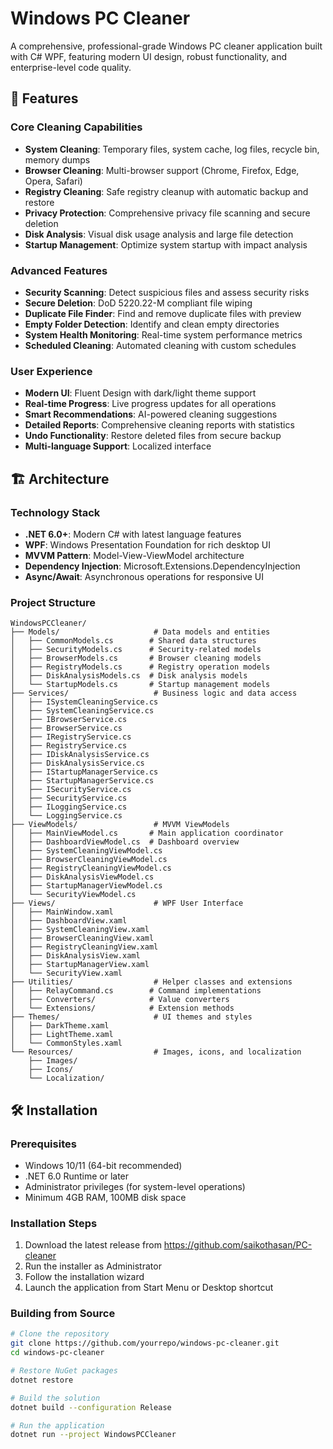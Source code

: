 # Windows PC Cleaner

A comprehensive, professional-grade Windows PC cleaner application built with C# WPF, featuring modern UI design, robust functionality, and enterprise-level code quality.

## 🚀 Features

### Core Cleaning Capabilities
- **System Cleaning**: Temporary files, system cache, log files, recycle bin, memory dumps
- **Browser Cleaning**: Multi-browser support (Chrome, Firefox, Edge, Opera, Safari)
- **Registry Cleaning**: Safe registry cleanup with automatic backup and restore
- **Privacy Protection**: Comprehensive privacy file scanning and secure deletion
- **Disk Analysis**: Visual disk usage analysis and large file detection
- **Startup Management**: Optimize system startup with impact analysis

### Advanced Features
- **Security Scanning**: Detect suspicious files and assess security risks
- **Secure Deletion**: DoD 5220.22-M compliant file wiping
- **Duplicate File Finder**: Find and remove duplicate files with preview
- **Empty Folder Detection**: Identify and clean empty directories
- **System Health Monitoring**: Real-time system performance metrics
- **Scheduled Cleaning**: Automated cleaning with custom schedules

### User Experience
- **Modern UI**: Fluent Design with dark/light theme support
- **Real-time Progress**: Live progress updates for all operations
- **Smart Recommendations**: AI-powered cleaning suggestions
- **Detailed Reports**: Comprehensive cleaning reports with statistics
- **Undo Functionality**: Restore deleted files from secure backup
- **Multi-language Support**: Localized interface

## 🏗️ Architecture

### Technology Stack
- **.NET 6.0+**: Modern C# with latest language features
- **WPF**: Windows Presentation Foundation for rich desktop UI
- **MVVM Pattern**: Model-View-ViewModel architecture
- **Dependency Injection**: Microsoft.Extensions.DependencyInjection
- **Async/Await**: Asynchronous operations for responsive UI

### Project Structure
```
WindowsPCCleaner/
├── Models/                     # Data models and entities
│   ├── CommonModels.cs        # Shared data structures
│   ├── SecurityModels.cs      # Security-related models
│   ├── BrowserModels.cs       # Browser cleaning models
│   ├── RegistryModels.cs      # Registry operation models
│   ├── DiskAnalysisModels.cs  # Disk analysis models
│   └── StartupModels.cs       # Startup management models
├── Services/                   # Business logic and data access
│   ├── ISystemCleaningService.cs
│   ├── SystemCleaningService.cs
│   ├── IBrowserService.cs
│   ├── BrowserService.cs
│   ├── IRegistryService.cs
│   ├── RegistryService.cs
│   ├── IDiskAnalysisService.cs
│   ├── DiskAnalysisService.cs
│   ├── IStartupManagerService.cs
│   ├── StartupManagerService.cs
│   ├── ISecurityService.cs
│   ├── SecurityService.cs
│   ├── ILoggingService.cs
│   └── LoggingService.cs
├── ViewModels/                 # MVVM ViewModels
│   ├── MainViewModel.cs       # Main application coordinator
│   ├── DashboardViewModel.cs  # Dashboard overview
│   ├── SystemCleaningViewModel.cs
│   ├── BrowserCleaningViewModel.cs
│   ├── RegistryCleaningViewModel.cs
│   ├── DiskAnalysisViewModel.cs
│   ├── StartupManagerViewModel.cs
│   └── SecurityViewModel.cs
├── Views/                      # WPF User Interface
│   ├── MainWindow.xaml
│   ├── DashboardView.xaml
│   ├── SystemCleaningView.xaml
│   ├── BrowserCleaningView.xaml
│   ├── RegistryCleaningView.xaml
│   ├── DiskAnalysisView.xaml
│   ├── StartupManagerView.xaml
│   └── SecurityView.xaml
├── Utilities/                  # Helper classes and extensions
│   ├── RelayCommand.cs        # Command implementations
│   ├── Converters/            # Value converters
│   └── Extensions/            # Extension methods
├── Themes/                     # UI themes and styles
│   ├── DarkTheme.xaml
│   ├── LightTheme.xaml
│   └── CommonStyles.xaml
└── Resources/                  # Images, icons, and localization
    ├── Images/
    ├── Icons/
    └── Localization/
```

## 🛠️ Installation

### Prerequisites
- Windows 10/11 (64-bit recommended)
- .NET 6.0 Runtime or later
- Administrator privileges (for system-level operations)
- Minimum 4GB RAM, 100MB disk space

### Installation Steps
1. Download the latest release from https://github.com/saikothasan/PC-cleaner
2. Run the installer as Administrator
3. Follow the installation wizard
4. Launch the application from Start Menu or Desktop shortcut

### Building from Source
```bash
# Clone the repository
git clone https://github.com/yourrepo/windows-pc-cleaner.git
cd windows-pc-cleaner

# Restore NuGet packages
dotnet restore

# Build the solution
dotnet build --configuration Release

# Run the application
dotnet run --project WindowsPCCleaner
